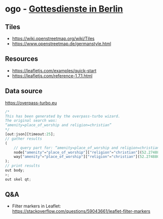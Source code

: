 # ogo - [Gottesdienste in Berlin](http://gottesdienst-in-berlin.de)

## Tiles
- https://wiki.openstreetmap.org/wiki/Tiles
- https://www.openstreetmap.de/germanstyle.html

## Resources
- https://leafletjs.com/examples/quick-start
- https://leafletjs.com/reference-1.7.1.html

## Data source

https://overpass-turbo.eu
```javascript
/*
This has been generated by the overpass-turbo wizard.
The original search was:
“amenity=place_of_worship and religion=christian”
*/
[out:json][timeout:25];
// gather results
(
    // query part for: “amenity=place_of_worship and religion=christian”
    node["amenity"="place_of_worship"]["religion"="christian"](52.274880130680536,12.9254150390625,52.73462861156322,13.830413818359375);
    way["amenity"="place_of_worship"]["religion"="christian"](52.274880130680536,12.9254150390625,52.73462861156322,13.830413818359375);
);
// print results
out body;
>;
out skel qt;
```

## Q&A
- Filter markers in Leaflet: https://stackoverflow.com/questions/59043661/leaflet-filter-markers